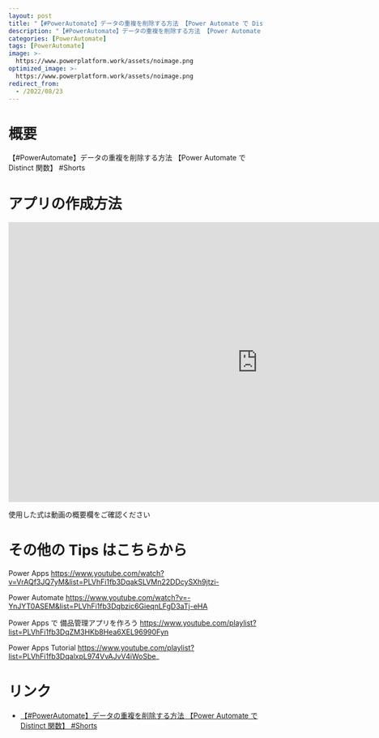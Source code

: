 ```yaml
---
layout: post
title: "【#PowerAutomate】データの重複を削除する方法 【Power Automate で Distinct 関数】 #Shorts"
description: "【#PowerAutomate】データの重複を削除する方法 【Power Automate で Distinct 関数】 #Shortsを動画で分かりやすく解説"
categories: [PowerAutomate]
tags: [PowerAutomate]
image: >-
  https://www.powerplatform.work/assets/noimage.png
optimized_image: >-
  https://www.powerplatform.work/assets/noimage.png
redirect_from:
  - /2022/08/23
---
```



#  概要

【#PowerAutomate】データの重複を削除する方法 【Power Automate で Distinct 関数】 #Shorts


# アプリの作成方法

<iframe width="983" height="553" src="https://www.youtube.com/embed/_1uJX8vhfoM" title="YouTube video player" frameborder="0" allow="accelerometer; autoplay; clipboard-write; encrypted-media; gyroscope; picture-in-picture" allowfullscreen></iframe>


使用した式は動画の概要欄をご確認ください


# その他の Tips はこちらから

Power Apps
https://www.youtube.com/watch?v=VrAQf3JQ7yM&list=PLVhFi1fb3DqakSLVMn22DDcySXh9jtzi- 

Power Automate
https://www.youtube.com/watch?v=-YnJYT0ASEM&list=PLVhFi1fb3Dqbzic6GieqnLFgD3aTj-eHA

Power Apps で 備品管理アプリを作ろう
https://www.youtube.com/playlist?list=PLVhFi1fb3DqZM3HKb8Hea6XEL96990Fyn

Power Apps Tutorial
https://www.youtube.com/playlist?list=PLVhFi1fb3DqalxpL974VvAJvV4iWoSbe_

# リンク


- [【#PowerAutomate】データの重複を削除する方法 【Power Automate で Distinct 関数】 #Shorts](https://www.youtube.com/watch?v=_1uJX8vhfoM)

